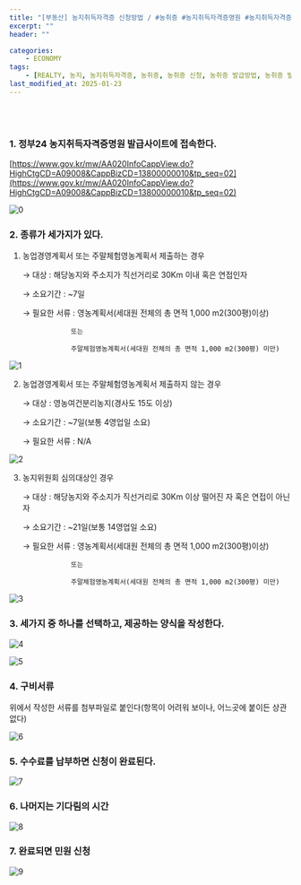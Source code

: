```yaml
---
title: "[부동산] 농지취득자격증 신청방법 / #농취증 #농지취득자격증명원 #농지취득자격증명신청"
excerpt: ""
header: ""

categories:
    - ECONOMY
tags:
    - [REALTY, 농지, 농지취득자격증, 농취증, 농취증 신청, 농취증 발급방법, 농취증 발급조건, 농지취득자격증명원, 농지취득자격증명원 발급방법, 농지취득자격증명 신청, 농지취득자격증명 신청서, 농지취득자격증명 조건, 농지취득자격증명 경매, 경매, 부동산]
last_modified_at: 2025-01-23
---
```

<br><br>


### 1. 정부24 농지취득자격증명원 발급사이트에 접속한다.


[https://www.gov.kr/mw/AA020InfoCappView.do?HighCtgCD=A09008&CappBizCD=13800000010&tp_seq=02](https://www.gov.kr/mw/AA020InfoCappView.do?HighCtgCD=A09008&CappBizCD=13800000010&tp_seq=02)


![0](/upload/2025-01-23-농지취득자격증_신청방법_농취증_농지취득자격증명원_농지취득자격증명신청.md/0.png)



### 2. 종류가 세가지가 있다.


1. 농업경영계획서 또는 주말체험영농계획서 제출하는 경우

     → 대상      : 해당농지와 주소지가 직선거리로 30Km 이내 혹은 연접인자
   
     → 소요기간   : ~7일
   
     → 필요한 서류 :  영농계획서(세대원 전체의 총 면적 1,000 m2(300평)이상)
   
                   또는
   
                   주말체험영농계획서(세대원 전체의 총 면적 1,000 m2(300평) 미만)


![1](/upload/2025-01-23-농지취득자격증_신청방법_농취증_농지취득자격증명원_농지취득자격증명신청.md/1.png)


2. 농업경영계획서 또는 주말체험영농계획서 제출하지 않는 경우

     → 대상      : 영농여건분리농지(경사도 15도 이상)
   
     → 소요기간   : ~7일(보통 4영업일 소요)
   
     → 필요한 서류 : N/A


![2](/upload/2025-01-23-농지취득자격증_신청방법_농취증_농지취득자격증명원_농지취득자격증명신청.md/2.png)


3. 농지위원회 심의대상인 경우

     → 대상      : 해당농지와 주소지가 직선거리로 30Km 이상 떨어진 자 혹은 연접이 아닌자
   
     → 소요기간   : ~21일(보통 14영업일 소요)
   
     → 필요한 서류 :  영농계획서(세대원 전체의 총 면적 1,000 m2(300평)이상)
   
                   또는
   
                   주말체험영농계획서(세대원 전체의 총 면적 1,000 m2(300평) 미만)


![3](/upload/2025-01-23-농지취득자격증_신청방법_농취증_농지취득자격증명원_농지취득자격증명신청.md/3.png)



### 3. 세가지 중 하나를 선택하고, 제공하는 양식을 작성한다.


![4](/upload/2025-01-23-농지취득자격증_신청방법_농취증_농지취득자격증명원_농지취득자격증명신청.md/4.png)


![5](/upload/2025-01-23-농지취득자격증_신청방법_농취증_농지취득자격증명원_농지취득자격증명신청.md/5.png)



### 4. 구비서류


위에서 작성한 서류를 첨부파일로 붙인다(항목이 어려워 보이나, 어느곳에 붙이든 상관없다)


![6](/upload/2025-01-23-농지취득자격증_신청방법_농취증_농지취득자격증명원_농지취득자격증명신청.md/6.png)



### 5. 수수료를 납부하면 신청이 완료된다.


![7](/upload/2025-01-23-농지취득자격증_신청방법_농취증_농지취득자격증명원_농지취득자격증명신청.md/7.png)



### 6. 나머지는 기다림의 시간 


![8](/upload/2025-01-23-농지취득자격증_신청방법_농취증_농지취득자격증명원_농지취득자격증명신청.md/8.png)



### 7. 완료되면 민원 신청


![9](/upload/2025-01-23-농지취득자격증_신청방법_농취증_농지취득자격증명원_농지취득자격증명신청.md/9.png)

